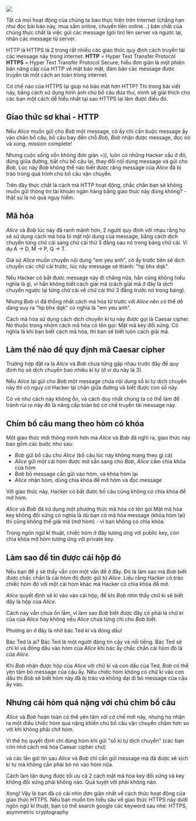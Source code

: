 ![](https://images.viblo.asia/f9af9cd7-fc01-44d1-879e-456fb0a3aa53.png)

Tất cả mọi hoạt động của chúng ta bao thực hiện trên Internet (chẳng hạn như đọc bài báo này, mua sắm online, chuyển tiền online...) bản chất của chúng thực chất là việc gửi các message (gói tin) lên server và ngươc lại, nhận các message từ server.

HTTP là HTTPS là 2 trong rất nhiều các giao thức quy định cách truyền tải các message này trong internet. 
**HTTP** = Hyper Text Transfer Protocol 
**HTTPS** = Hyper Text Transfer Protocol Secure, hiểu đơn giản là một phiên bản nâng cấp của HTTP về mặt bảo mật, đảm bảo các message được truyền tài một cách an toàn trong internet. 

Cơ chế nào của HTTPS lại giúp nó bảo mật hơn HTTP? Thì trong bài viết này, bằng cách sử dụng hình ảnh chú bồ câu đưa thư, mình sẽ giải thích cho các bạn một cách dễ hiểu nhất tại sao HTTPS lại làm được điều đó. 

## Giao thức sơ khai - HTTP

Nếu *Alice* muốn gửi cho *Bob* một message, cô ấy chỉ cần buộc message ấy vào chân bồ câu, bồ câu bay đến chỗ *Bob*, *Bob* nhận được message, đọc nó và xong, mission complete!

Nhưng cuộc sống vốn không đơn giản =)), luôn có những Hacker xấu ở đó, đứng giữa đường, bắt chú bồ câu lại, thay đổi nội dung message và gửi cho *Bob*. Lúc này *Bob* không thể nào biết được răng message của *Alice* đã bị tráo trong quá trình chú bồ câu vận chuyển.

Trên đây thực chất là cách mà HTTP hoạt động, chắc chắn bạn sẽ không muốn gửi thông tin tài khoản ngân hàng bằng giao thưc này đúng không? - thật sự là nó quá nguy hiểm.

## Mã hóa

*Alice* và *Bob* lúc này đã ranh mãnh hơn, 2 người quy định với nhau rằng họ sẽ sử dụng cách mã hóa bí mật nội dung của message, bằng cách dịch chuyển từng chữ cái sang chứ cái thứ 3 đằng sau nó trong bảng chữ cái. Ví dụ A -> D, M -> P, Q -> T.

Giả sử *Alice* muốn chuyển nội dung "em yeu anh", cô ấy trước tiên sẽ dịch chuyển các chữ cái trước, lúc này message sẽ thành: "hp bhx dqk". 

Nếu Hacker có bắt đươc message này đi chăng nữa, hắn cũng không hiểu nghĩa là gì, vì hắn không biết cách giải mã (cách giải mã ở đây là dịch chuyển ngược lại từng chữ cái về chữ cái thứ 3 đằng trước nó trong bảng). 

Nhưng *Bob* vì đã thống nhất cách mã hóa từ trước với *Alice* nên có thể dễ dàng suy ra "hp bhx dqk" có nghĩa là "em yeu anh".

Cách mã hóa sử dụng cách dịch chuyển kí tự này được gọi là Caesar cipher. Nó thuộc trong nhóm cách mã hóa có tên gọi: Mật mã key đối xứng. Có nghĩa là khi bạn biết cách mã hóa, thì bạn sẽ biết luôn cách giải mã.

## Làm thế nào để quy định mã Caesar cipher

Trường hợp đặt ra là *Alice* và *Bob* chưa từng gặp nhau trước đây để quy định họ sẽ dịch chuyển bao nhiêu kí tự (ở ví dụ này là 3).

Nếu *Alice* lại gửi cho *Bob* một message chứa nội dung số kí tự dịch chuyển này thì có nguy cơ Hacker lại chặn giữa đường và biết được con số này.

Có vẻ như cách này không ổn, và cách duy nhất chúng ta có thể làm để tránh rủi ro này đó là nâng cấp toàn bộ cơ chế truyền tải message này. 


## Chim bồ câu mang theo hòm có khóa

Một giao thức mới thông minh hơn mà *Alice* và *Bob* đã nghĩ ra, giao thức này bao gồm các bước như sau:
* *Bob* gửi bồ câu cho *Alice* (bồ câu lúc này không mang theo gì cả)
* *Alice* gửi một cái hòm được mở sẵn sang cho *Bob*, *Alice* cầm chìa khóa của hòm
* *Bob* bỏ message cần gửi vào hòm, và khóa hòm lại
* *Alice* nhận hòm, dùng chìa khóa để mở hòm và đọc message

Với giao thức này, Hacker có bắt được bồ câu cũng không có chìa khóa để mở hòm. 

*Alice* và *Bob* đã sử dụng một phương thức mã hóa có tên gọi Mật mã hóa key không đối xứng có nghĩa là dù bạn có mã hóa message (khóa hòm lại) thì cũng không thể giải mã (mở hòm) - vì bạn không có chìa khóa.

Trong ngôn ngữ kĩ thuật, chiếc hòm ở đây tương ứng với public key, còn chìa khóa mở hòm tương ứng với private key.

## Làm sao để tin được cái hộp đó

Nếu bạn  để ý sẽ thấy vẫn còn một vấn đề ở đây. Đó là làm sao mà *Bob* biết được chắc chắn là cái hòm đó được gửi từ *Alice*. Liệu rằng Hacker có tráo chiếc hòm đó với một cái hòm khác mà Hacker có chìa khóa để mở.

*Alice* quyết định sẽ kí vào vào cái hộp, để khi *Bob* nhìn thấy chữ kí sẽ biết đây là hộp của *Alice*.

Cách này vẫn chưa ổn lắm, vì làm sao *Bob* biết được đây có phải là chữ kí của của *Alice* hay không nếu *Alice* chưa từng chỉ cho *Bob* biết.

Phương án ở đây là nhờ bác Ted kí và đóng dấu!

Bác Ted là ai? Bác Ted là một người đáng tin cậy và nổi tiếng. Bác Ted sẽ chỉ kí và đóng dấu vào hòm của *Alice* khi bác ấy chắc chắn cái hòm đó là của *Alice*. 

Khi *Bob* nhận được hộp của *Alice* với chữ kí và con dấu của Ted, *Bob* có thể yên tâm bỏ message của cậu ấy. Nếu chiếc hòm không có chữ kí vào con dấu thì *Bob* sẽ biết hòm này đã bị tráo và không dại dì bỏ message của cậu ấy vào.

## Nhưng cái hòm quá nặng với chú chim bồ câu

*Alice* và *Bob* hoàn toàn có thể yên tâm với cơ chế mới này, nhưng họ nhận ra một điều chiếc hòm quá nặng khiến chú bồ câu vận chuyển chậm hơn so với khi không phải chở hòm.

Vì thế họ quyết định chỉ dùng hòm khi gửi "số kí tự dịch chuyển" (các bạn còn nhớ cách mã hóa Caesar cipher chứ)

và các lần gửi tin sau *Alice* và *Bob* chỉ cần gửi message mà đã được xê xịch kí tự mà không cần phải bỏ nó vào hòm nữa.

Cách làm tận dụng được tối ưu cả 2 cách mật mã hóa key đối xứng và key không đối xứng phải không nào. Quá tuyệt vời phải không nào. 

Xong! Vậy là bạn đã có cái nhìn đơn giản nhất về cách thức hoạt động của giao thức HTTPS. Nếu bạn muốn tìm hiểu sâu về giao thức HTTPS này dưới ngôn ngữ kĩ thuật, bạn có thể search google các keyword sau nhé:  HTTPS, asymmetric cryptography